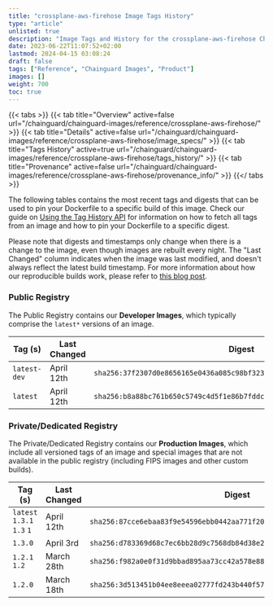 ```yaml
---
title: "crossplane-aws-firehose Image Tags History"
type: "article"
unlisted: true
description: "Image Tags and History for the crossplane-aws-firehose Chainguard Image"
date: 2023-06-22T11:07:52+02:00
lastmod: 2024-04-15 03:08:24
draft: false
tags: ["Reference", "Chainguard Images", "Product"]
images: []
weight: 700
toc: true
---
```


{{< tabs >}}
{{< tab title="Overview" active=false url="/chainguard/chainguard-images/reference/crossplane-aws-firehose/" >}}
{{< tab title="Details" active=false url="/chainguard/chainguard-images/reference/crossplane-aws-firehose/image_specs/" >}}
{{< tab title="Tags History" active=true url="/chainguard/chainguard-images/reference/crossplane-aws-firehose/tags_history/" >}}
{{< tab title="Provenance" active=false url="/chainguard/chainguard-images/reference/crossplane-aws-firehose/provenance_info/" >}}
{{</ tabs >}}

The following tables contains the most recent tags and digests that can be used to pin your Dockerfile to a specific build of this image. Check our guide on [Using the Tag History API](/chainguard/chainguard-images/using-the-tag-history-api/) for information on how to fetch all tags from an image and how to pin your Dockerfile to a specific digest.

Please note that digests and timestamps only change when there is a change to the image, even though images are rebuilt every night. The "Last Changed" column indicates when the image was last modified, and doesn't always reflect the latest build timestamp. For more information about how our reproducible builds work, please refer to [this blog post](https://www.chainguard.dev/unchained/reproducing-chainguards-reproducible-image-builds).

### Public Registry
The Public Registry contains our **Developer Images**, which typically comprise the `latest*` versions of an image.

| Tag (s)       | Last Changed | Digest                                                                    |
|---------------|--------------|---------------------------------------------------------------------------|
|  `latest-dev` | April 12th   | `sha256:37f2307d0e8656165e0436a085c98bf323a0725f2337baf76b12a2351f11bff2` |
|  `latest`     | April 12th   | `sha256:b8a88bc761b650c5749c4d5f1e86b7fddc6a0ecd8d4253e2a460999b63c13985` |


### Private/Dedicated Registry
The Private/Dedicated Registry contains our **Production Images**, which include all versioned tags of an image and special images that are not available in the public registry (including FIPS images and other custom builds).

| Tag (s)                     | Last Changed | Digest                                                                    |
|-----------------------------|--------------|---------------------------------------------------------------------------|
|  `latest` `1.3.1` `1.3` `1` | April 12th   | `sha256:87cce6ebaa83f9e54596ebb0442aa771f20212f0405fe75b59a0198583cf054b` |
|  `1.3.0`                    | April 3rd    | `sha256:d783369d68c7ec6bb28d9c7568db84d38e269b922cfe6d84aebe0c708a4e54ba` |
|  `1.2.1` `1.2`              | March 28th   | `sha256:f982a0e0f31d9bbad895aa73cc42a578e8870ec232633c838087db40d7a380dc` |
|  `1.2.0`                    | March 18th   | `sha256:3d513451b04ee8eeea02777fd243b440f57b54730b17e80988dad51348081663` |

